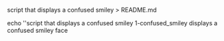 script that displays a confused smiley  > README.md

echo  ''script that displays a confused smiley 
1-confused_smiley displays a confused smiley face
